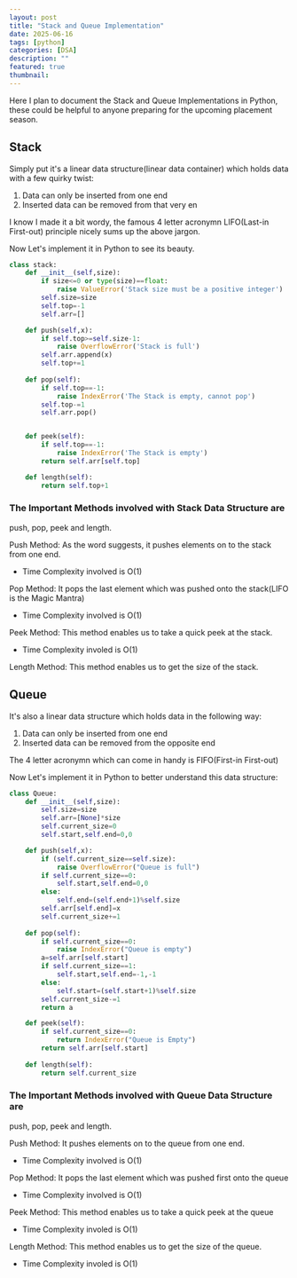 ```yaml
---
layout: post
title: "Stack and Queue Implementation"
date: 2025-06-16
tags: [python]
categories: [DSA]
description: ""
featured: true
thumbnail: 
---
```


Here I plan to document the Stack and Queue Implementations in Python, these could be helpful to anyone preparing for the upcoming placement season. 

## Stack 

Simply put it's a linear data structure(linear data container) which holds data with a few quirky twist: 
1) Data can only be inserted from one end 
2) Inserted data can be removed from that very en

I know I made it a bit wordy, the famous 4 letter acronymn LIFO(Last-in First-out) principle nicely sums up the above jargon. 

Now Let's implement it in Python to see its beauty. 

```Python
class stack:
    def __init__(self,size):
        if size<=0 or type(size)==float:
            raise ValueError('Stack size must be a positive integer')
        self.size=size
        self.top=-1
        self.arr=[]

    def push(self,x):
        if self.top>=self.size-1:
            raise OverflowError('Stack is full')
        self.arr.append(x)
        self.top+=1
    
    def pop(self):
        if self.top==-1:
            raise IndexError('The Stack is empty, cannot pop')
        self.top-=1
        self.arr.pop()


    def peek(self):
        if self.top==-1:
            raise IndexError('The Stack is empty')
        return self.arr[self.top]

    def length(self):
        return self.top+1
```

### The Important Methods involved with Stack Data Structure are 
push, pop, peek and length. 

Push Method: As the word suggests, it pushes elements on to the stack from one end. 
- Time Complexity involved is O(1)

Pop Method: It pops the last element which was pushed onto the stack(LIFO is the Magic Mantra)
- Time Complexity involved is O(1)

Peek Method: This method enables us to take a quick peek at the stack. 

- Time Complexity involed is O(1)
  
Length Method: This method enables us to get the size of the stack. 


## Queue 


It's also a linear data structure which holds data in the following way: 
1) Data can only be inserted from one end 
2) Inserted data can be removed from the opposite end

The 4 letter acronymn which can come in handy is FIFO(First-in First-out)

Now Let's implement it in Python to better understand this data structure: 

```python
class Queue:
    def __init__(self,size):
        self.size=size
        self.arr=[None]*size
        self.current_size=0
        self.start,self.end=0,0

    def push(self,x):
        if (self.current_size==self.size):
            raise OverflowError("Queue is full")
        if self.current_size==0:
            self.start,self.end=0,0
        else:
            self.end=(self.end+1)%self.size
        self.arr[self.end]=x
        self.current_size+=1
    
    def pop(self):
        if self.current_size==0:
            raise IndexError("Queue is empty")
        a=self.arr[self.start]
        if self.current_size==1:
            self.start,self.end=-1,-1
        else:
            self.start=(self.start+1)%self.size
        self.current_size-=1
        return a

    def peek(self):
        if self.current_size==0:
            return IndexError("Queue is Empty")
        return self.arr[self.start]
    
    def length(self):
        return self.current_size
```

### The Important Methods involved with Queue Data Structure are 
push, pop, peek and length. 

Push Method: It pushes elements on to the queue from one end. 
- Time Complexity involved is O(1)

Pop Method: It pops the last element which was pushed first onto the queue 
- Time Complexity involved is O(1)

Peek Method: This method enables us to take a quick peek at the queue 

- Time Complexity involed is O(1)
  
Length Method: This method enables us to get the size of the queue. 

- Time Complexity involed is O(1)


